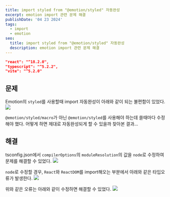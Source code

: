 ```yaml
---
title: import styled from "@emotion/styled" 자동완성
excerpt: emotion import 관련 문제 해결
publishDate: '04 23 2024'
tags:
  - import
  - emotion
seo:
  title: import styled from "@emotion/styled" 자동완성
  description: emotion import 관련 문제 해결
---
```


```json
"react": "^18.2.0",
"typescript": "^5.2.2",
"vite": "^5.2.0"
```

## 문제

Emotion의 `styled`를 사용할때 import 자동완성이 아래와 같이 되는 불편함이 있었다.
![](/post-2024-04-23/image1.png)

`@emotion/styled/macro`가 아닌 `@emotion/styled`를 사용해야 하는데 쓸때마다 수정해야 했다.
어떻게 하면 제대로 자동완성되게 할 수 있을까 찾아본 결과...

## 해결

tsconfig.json에서 `compilerOptions`의 `moduleResolution`의 값을 `node`로 수정하여 문제를 해결할 수 있었다.
![](/post-2024-04-23/image2.png)

`node`로 수정할 경우, `React`와 `ReactDOM`를 import해오는 부분에서 아래와 같은 타입오류가 발생한다.
![](/post-2024-04-23/image3.png)

위와 같은 오류는 아래와 같이 수정하면 해결할 수 있었다.
![](/post-2024-04-23/image4.png)
